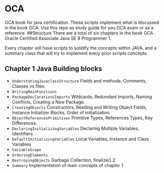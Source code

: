 # OCA
OCA book for java certification.
These scripts implement what is discussed in the book OCA. Use this repo as study guide for you OCA exam or as a reference.
##Structure 
There are a total of six chapters in the book OCA Oracle Certified Associate Java SE 8 Programmer 1.

Every chapter will have scripts to solidify the concepts within JAVA, and a summary class that will try to implement every prior scripts concepts.


## Chapter 1 Java Building blocks

 * ```UnderstatingJavaclassStructure``` Fields and methods, Comments, Classes vs files.
 * ```WritingMainFunctions``` 
 * ```PackageDeclarationsImports``` Wildcards, Redundant Imports, Naming Conflicts, Creating a New Package.
 * ```CreatingObjects``` Constructors, Reading and Writing Object Fields, Instance Initializer Blocks, Order of initialization.
 * ```ObjectReferencesPrimitives``` Primitive Types, References Types, Key Differences.
 * ```DeclaringInitializingVariables``` Declaring Multiple Variables, Identifiers.
 * ```DefaultInitializingVariables``` Local Variables, Instance and Class Variables
 * ```VariableScope```
 * ```OrderingElements```
 * ```DestroyingObjects``` Garbage Collection, finalize().2
 * ```Summary``` Implementation of main concepts of chapter 1
